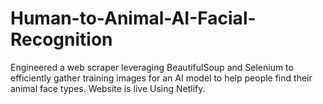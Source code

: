 # Human-to-Animal-AI-Facial-Recognition

Engineered a web scraper leveraging BeautifulSoup and Selenium to efficiently gather training images for an AI model to help people find their animal face types.
Website is live Using Netlify. 

